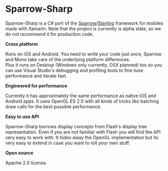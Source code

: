 Sparrow-Sharp
=========

Sparrow-Sharp is a C# port of the [Sparrow]/[Starling] framework for mobiles made with Xamarin. Note that the project is currently is alpha state, so we do not recommend it for production code.

**Cross platform**

Runs on iOS and Android. You need to write your code just once, Sparrow and Mono take care of the underlying platform differences.  
Plus it runs on Desktop (Windows only currently, OSX planned) too so you can use Visual Studio's debugging and profiling tools to fine tune performance and iterate fast.


**Engineered for performance**

Currently it has approximately the same performance as native iOS and Android apps. It uses OpenGL ES 2.0 with all kinds of tricks like batching draw calls for the best possible performance.

**Easy to use API**

Sparrow-Sharp borrows display concepts from Flash's display tree representation. Even if you are not familiar with Flash you will find the API very easy to work with. It hides away the OpenGL implementation but its very easy to extend in case you want to roll your own stuff.

**Open source**

Apache 2.0 license.

[Sparrow]:http://gamua.com/sparrow/
[Starling]:http://gamua.com/starling/